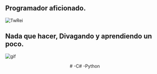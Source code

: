 ## Programador aficionado.
![TwRei](http://github-profile-summary-cards.vercel.app/api/cards/profile-details?username=TwRei&theme=dark)

## Nada que hacer, Divagando y aprendiendo un poco.
![gif](https://media1.tenor.com/m/xcWsdYWWsTEAAAAd/jpop-j-pop.gif)
<center>
# -C# -Python
</center>
